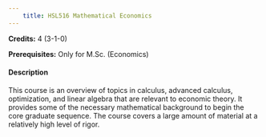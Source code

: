 ```yaml
---
    title: HSL516 Mathematical Economics
---
```

**Credits:** 4 (3-1-0)



**Prerequisites:** Only for M.Sc. (Economics)

#### Description 
This course is an overview of topics in calculus, advanced calculus, optimization, and linear algebra that are relevant to economic theory. It provides some of the necessary mathematical background to begin the core graduate sequence. The course covers a large amount of material at a relatively high level of rigor.